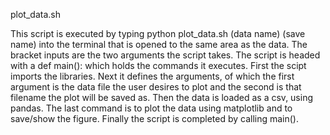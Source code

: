 plot_data.sh

This script is executed by typing python plot_data.sh (data name) (save name) into the 
terminal that is opened to the same area as the data. The bracket inputs are the two 
arguments the script takes. The script is headed with a def main(): which holds 
the commands it executes. First the scipt imports the libraries. Next it defines the 
arguments, of which the first argument is the data file the user desires to plot and the 
second is that filename the plot will be saved as. Then the data is loaded as a csv, 
using pandas. The last command is to plot the data using matplotlib and to save/show the
figure. Finally the script is completed by calling main(). 